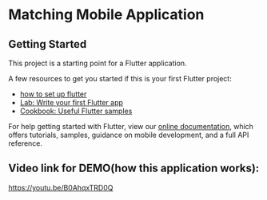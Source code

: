 # Matching Mobile Application

## Getting Started

This project is a starting point for a Flutter application.

A few resources to get you started if this is your first Flutter project:

- [how to set up flutter](https://www.youtube.com/watch?v=tW6B-SqtR2E&list=PLn77s7wREWuhGaMCdxtrgrRJIvPRUJC7V)
- [Lab: Write your first Flutter app](https://flutter.dev/docs/get-started/codelab)
- [Cookbook: Useful Flutter samples](https://flutter.dev/docs/cookbook)

For help getting started with Flutter, view our
[online documentation](https://flutter.dev/docs), which offers tutorials,
samples, guidance on mobile development, and a full API reference.
## Video link for DEMO(how this application works): 
https://youtu.be/B0AhqxTRD0Q
